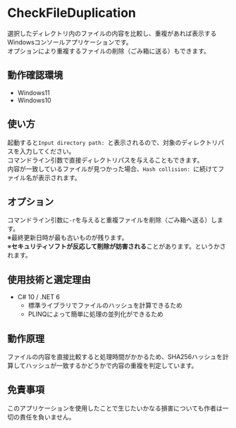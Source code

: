 # CheckFileDuplication
選択したディレクトリ内のファイルの内容を比較し、重複があれば表示するWindowsコンソールアプリケーションです。  
オプションにより重複するファイルの削除（ごみ箱に送る）もできます。

## 動作確認環境
- Windows11
- Windows10

## 使い方
起動すると`Input directory path: `と表示されるので、対象のディレクトリパスを入力してください。  
コマンドライン引数で直接ディレクトリパスを与えることもできます。  
内容が一致しているファイルが見つかった場合、`Hash collision: `に続けてファイル名が表示されます。

## オプション
コマンドライン引数に`-r`を与えると重複ファイルを削除（ごみ箱へ送る）します。  
※最終更新日時が最も古いものが残ります。  
※**セキュリティソフトが反応して削除が妨害される**ことがあります。というかされます。

## 使用技術と選定理由
- C# 10 / .NET 6
  - 標準ライブラリでファイルのハッシュを計算できるため
  - PLINQによって簡単に処理の並列化ができるため

## 動作原理
ファイルの内容を直接比較すると処理時間がかかるため、SHA256ハッシュを計算してハッシュが一致するかどうかで内容の重複を判定しています。

## 免責事項
このアプリケーションを使用したことで生じたいかなる損害についても作者は一切の責任を負いません。

